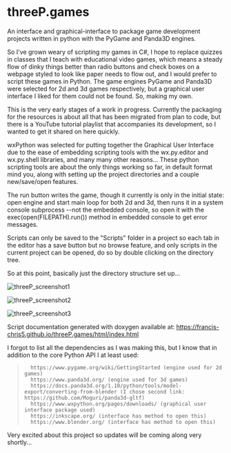 # threeP.games
An interface and graphical-interface to package game development projects written in python with the PyGame and Panda3D engines.

So I've grown weary of scripting my games in C#, I hope to replace quizzes in classes that I teach with educational video games, which means a steady flow of dinky things better than radio buttons and check boxes on a webpage styled to look like paper needs to flow out, and I would prefer to script these games in Python. The game engines PyGame and Panda3D were selected for 2d and 3d games respectively, but a graphical user interface I liked for them could not be found. So, making my own.


This is the very early stages of a work in progress. Currently the packaging for the resources is about all that has been migrated from plan to code, but there is a YouTube tutorial playlist that accompanies its development, so I wanted to get it shared on here quickly. 


wxPython was selected for putting together the Graphical User Interface due to the ease of embedding scripting tools with the wx.py.editor and wx.py.shell libraries, and many many other reasons... These python scripting tools are about the only things working so far, in default format mind you, along with setting up the project directories and a couple new/save/open features. 


The run button writes the game, though it currently is only in the initial state: open engine and start main loop for both 2d and 3d, then runs it in a system console subprocess --not the embedded console, so open it with the exec(open(FILEPATH).run()) method in embedded console to get error messages. 

Scripts can only be saved to the "Scripts" folder in a project so each tab in the editor has a save button but no browse feature, and only scripts in the current project can be opened, do so by double clicking on the directory tree.

So at this point, basically just the directory structure set up...


![threeP_screenshot1](https://user-images.githubusercontent.com/50467171/101319497-1a8d8500-3830-11eb-8146-efaa73c2487b.jpg)

![threeP_screenshot2](https://user-images.githubusercontent.com/50467171/101319495-19f4ee80-3830-11eb-9c89-48aaaaa88d76.jpg)

![threeP_screenshot3](https://user-images.githubusercontent.com/50467171/101319498-1a8d8500-3830-11eb-8cbd-67d698b1ad74.jpg)



Script documentation generated with doxygen available at: https://francis-chris5.github.io/threeP.games/html/index.html


I forgot to list all the dependencies as I was making this, but I know that in addition to the core Python API I at least used:

<blockquote>
      
      https://www.pygame.org/wiki/GettingStarted (engine used for 2d games)
      https://www.panda3d.org/ (engine used for 3d games)
      https://docs.panda3d.org/1.10/python/tools/model-export/converting-from-blender (I chose second link: https://github.com/Moguri/panda3d-gltf)
      https://www.wxpython.org/pages/downloads/ (graphical user interface package used)
      https://inkscape.org/ (interface has method to open this)
      https://www.blender.org/ (interface has method to open this)
      
   </blockquote>
  
  
  Very excited about this project so updates will be coming along very shortly...

